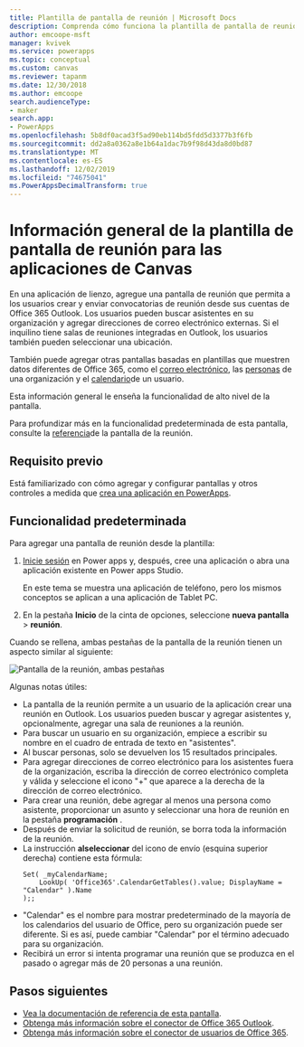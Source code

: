 ```yaml
---
title: Plantilla de pantalla de reunión | Microsoft Docs
description: Comprenda cómo funciona la plantilla de pantalla de reunión para las aplicaciones de canvas y amplíe la pantalla para sus propios casos de uso
author: emcoope-msft
manager: kvivek
ms.service: powerapps
ms.topic: conceptual
ms.custom: canvas
ms.reviewer: tapanm
ms.date: 12/30/2018
ms.author: emcoope
search.audienceType:
- maker
search.app:
- PowerApps
ms.openlocfilehash: 5b8df0acad3f5ad90eb114bd5fdd5d3377b3f6fb
ms.sourcegitcommit: dd2a8a0362a8e1b64a1dac7b9f98d43da8d0bd87
ms.translationtype: MT
ms.contentlocale: es-ES
ms.lasthandoff: 12/02/2019
ms.locfileid: "74675041"
ms.PowerAppsDecimalTransform: true
---
```

# <a name="overview-of-the-meeting-screen-template-for-canvas-apps"></a>Información general de la plantilla de pantalla de reunión para las aplicaciones de Canvas

En una aplicación de lienzo, agregue una pantalla de reunión que permita a los usuarios crear y enviar convocatorias de reunión desde sus cuentas de Office 365 Outlook. Los usuarios pueden buscar asistentes en su organización y agregar direcciones de correo electrónico externas. Si el inquilino tiene salas de reuniones integradas en Outlook, los usuarios también pueden seleccionar una ubicación.

También puede agregar otras pantallas basadas en plantillas que muestren datos diferentes de Office 365, como el [correo electrónico](email-screen-overview.md), las [personas](people-screen-overview.md) de una organización y el [calendario](calendar-screen-overview.md)de un usuario.

Esta información general le enseña la funcionalidad de alto nivel de la pantalla.

Para profundizar más en la funcionalidad predeterminada de esta pantalla, consulte la [referencia](meeting-screen-reference.md)de la pantalla de la reunión.

## <a name="prerequisite"></a>Requisito previo

Está familiarizado con cómo agregar y configurar pantallas y otros controles a medida que [crea una aplicación en PowerApps](../data-platform-create-app-scratch.md).

## <a name="default-functionality"></a>Funcionalidad predeterminada

Para agregar una pantalla de reunión desde la plantilla:

1. [Inicie sesión](https://make.powerapps.com?utm_source=padocs&utm_medium=linkinadoc&utm_campaign=referralsfromdoc) en Power apps y, después, cree una aplicación o abra una aplicación existente en Power apps Studio.

    En este tema se muestra una aplicación de teléfono, pero los mismos conceptos se aplican a una aplicación de Tablet PC.

1. En la pestaña **Inicio** de la cinta de opciones, seleccione **nueva pantalla** > **reunión**.

  Cuando se rellena, ambas pestañas de la pantalla de la reunión tienen un aspecto similar al siguiente:

  ![Pantalla de la reunión, ambas pestañas](media/meeting-screen/meeting-screen-full-both.png)

Algunas notas útiles:

* La pantalla de la reunión permite a un usuario de la aplicación crear una reunión en Outlook.
  Los usuarios pueden buscar y agregar asistentes y, opcionalmente, agregar una sala de reuniones a la reunión.
* Para buscar un usuario en su organización, empiece a escribir su nombre en el cuadro de entrada de texto en "asistentes".
* Al buscar personas, solo se devuelven los 15 resultados principales.
* Para agregar direcciones de correo electrónico para los asistentes fuera de la organización, escriba la dirección de correo electrónico completa y válida y seleccione el icono "+" que aparece a la derecha de la dirección de correo electrónico.
* Para crear una reunión, debe agregar al menos una persona como asistente, proporcionar un asunto y seleccionar una hora de reunión en la pestaña **programación** .
* Después de enviar la solicitud de reunión, se borra toda la información de la reunión.
* La instrucción **alseleccionar** del icono de envío (esquina superior derecha) contiene esta fórmula:
    ```powerapps-comma
    Set( _myCalendarName; 
        LookUp( 'Office365'.CalendarGetTables().value; DisplayName = "Calendar" ).Name 
    );;
    ```
* "Calendar" es el nombre para mostrar predeterminado de la mayoría de los calendarios del usuario de Office, pero su organización puede ser diferente. Si es así, puede cambiar "Calendar" por el término adecuado para su organización.
* Recibirá un error si intenta programar una reunión que se produzca en el pasado o agregar más de 20 personas a una reunión.

## <a name="next-steps"></a>Pasos siguientes

* [Vea la documentación de referencia de esta pantalla](./meeting-screen-reference.md).
* [Obtenga más información sobre el conector de Office 365 Outlook](../connections/connection-office365-outlook.md).
* [Obtenga más información sobre el conector de usuarios de Office 365](../connections/connection-office365-users.md).
